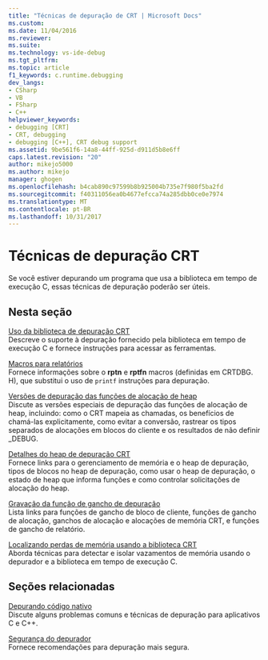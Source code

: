 ```yaml
---
title: "Técnicas de depuração de CRT | Microsoft Docs"
ms.custom: 
ms.date: 11/04/2016
ms.reviewer: 
ms.suite: 
ms.technology: vs-ide-debug
ms.tgt_pltfrm: 
ms.topic: article
f1_keywords: c.runtime.debugging
dev_langs:
- CSharp
- VB
- FSharp
- C++
helpviewer_keywords:
- debugging [CRT]
- CRT, debugging
- debugging [C++], CRT debug support
ms.assetid: 9be561f6-14a8-44ff-925d-d911d5b8e6ff
caps.latest.revision: "20"
author: mikejo5000
ms.author: mikejo
manager: ghogen
ms.openlocfilehash: b4cab890c97599b8b925004b735e7f980f5ba2fd
ms.sourcegitcommit: f40311056ea0b4677efcca74a285dbb0ce0e7974
ms.translationtype: MT
ms.contentlocale: pt-BR
ms.lasthandoff: 10/31/2017
---
```

# <a name="crt-debugging-techniques"></a>Técnicas de depuração CRT
Se você estiver depurando um programa que usa a biblioteca em tempo de execução C, essas técnicas de depuração poderão ser úteis.  
  
## <a name="in-this-section"></a>Nesta seção  
 [Uso da biblioteca de depuração CRT](../debugger/crt-debug-library-use.md)  
 Descreve o suporte à depuração fornecido pela biblioteca em tempo de execução C e fornece instruções para acessar as ferramentas.  
  
 [Macros para relatórios](../debugger/macros-for-reporting.md)  
 Fornece informações sobre o **rptn** e **rptfn** macros (definidas em CRTDBG. H), que substitui o uso de `printf` instruções para depuração.  
  
 [Versões de depuração das funções de alocação de heap](../debugger/debug-versions-of-heap-allocation-functions.md)  
 Discute as versões especiais de depuração das funções de alocação de heap, incluindo: como o CRT mapeia as chamadas, os benefícios de chamá-las explicitamente, como evitar a conversão, rastrear os tipos separados de alocações em blocos do cliente e os resultados de não definir _DEBUG.  
  
 [Detalhes do heap de depuração CRT](../debugger/crt-debug-heap-details.md)  
 Fornece links para o gerenciamento de memória e o heap de depuração, tipos de blocos no heap de depuração, como usar o heap de depuração, o estado de heap que informa funções e como controlar solicitações de alocação do heap.  
  
 [Gravação da função de gancho de depuração](../debugger/debug-hook-function-writing.md)  
 Lista links para funções de gancho de bloco de cliente, funções de gancho de alocação, ganchos de alocação e alocações de memória CRT, e funções de gancho de relatório.  
  
 [Localizando perdas de memória usando a biblioteca CRT](../debugger/finding-memory-leaks-using-the-crt-library.md)  
 Aborda técnicas para detectar e isolar vazamentos de memória usando o depurador e a biblioteca em tempo de execução C.  
  
## <a name="related-sections"></a>Seções relacionadas  
 [Depurando código nativo](../debugger/debugging-native-code.md)  
 Discute alguns problemas comuns e técnicas de depuração para aplicativos C e C++.  
  
 [Segurança do depurador](../debugger/debugger-security.md)  
 Fornece recomendações para depuração mais segura.